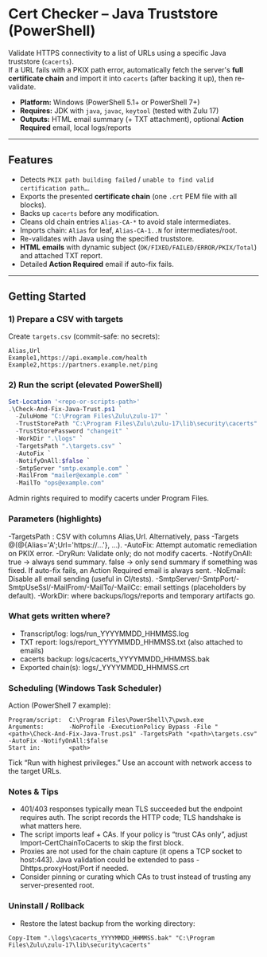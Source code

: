 # Cert Checker – Java Truststore (PowerShell)

Validate HTTPS connectivity to a list of URLs using a specific Java truststore (`cacerts`).  
If a URL fails with a PKIX path error, automatically fetch the server's **full certificate chain** and import it into `cacerts` (after backing it up), then re-validate.

- **Platform:** Windows (PowerShell 5.1+ or PowerShell 7+)
- **Requires:** JDK with `java`, `javac`, `keytool` (tested with Zulu 17)
- **Outputs:** HTML email summary (+ TXT attachment), optional **Action Required** email, local logs/reports

---

## Features

- Detects `PKIX path building failed` / `unable to find valid certification path…`.
- Exports the presented **certificate chain** (one `.crt` PEM file with all blocks).
- Backs up `cacerts` before any modification.
- Cleans old chain entries `Alias-CA-*` to avoid stale intermediates.
- Imports chain: `Alias` for leaf, `Alias-CA-1..N` for intermediates/root.
- Re-validates with Java using the specified truststore.
- **HTML emails** with dynamic subject (`OK/FIXED/FAILED/ERROR/PKIX/Total`) and attached TXT report.
- Detailed **Action Required** email if auto-fix fails.

---

## Getting Started

### 1) Prepare a CSV with targets
Create `targets.csv` (commit-safe: no secrets):

```csv
Alias,Url
Example1,https://api.example.com/health
Example2,https://partners.example.net/ping
```

### 2) Run the script (elevated PowerShell)
```powershell
Set-Location '<repo-or-scripts-path>'
.\Check-And-Fix-Java-Trust.ps1 `
  -ZuluHome "C:\Program Files\Zulu\zulu-17" `
  -TrustStorePath "C:\Program Files\Zulu\zulu-17\lib\security\cacerts" `
  -TrustStorePassword "changeit" `
  -WorkDir ".\logs" `
  -TargetsPath ".\targets.csv" `
  -AutoFix `
  -NotifyOnAll:$false `
  -SmtpServer "smtp.example.com" `
  -MailFrom "mailer@example.com" `
  -MailTo "ops@example.com"
```

Admin rights required to modify cacerts under Program Files.

### Parameters (highlights)
-TargetsPath <csv>: CSV with columns Alias,Url. Alternatively, pass -Targets @(@{Alias='A';Url='https://...'}, ...).
-AutoFix: Attempt automatic remediation on PKIX error.
-DryRun: Validate only; do not modify cacerts.
-NotifyOnAll: 
  true → always send summary.
  false → only send summary if something was fixed.
  If auto-fix fails, an Action Required email is always sent.
-NoEmail: Disable all email sending (useful in CI/tests).
-SmtpServer/-SmtpPort/-SmtpUseSsl/-MailFrom/-MailTo/-MailCc: email settings (placeholders by default).
-WorkDir: where backups/logs/reports and temporary artifacts go.

### What gets written where?
- Transcript/log: logs/run_YYYYMMDD_HHMMSS.log
- TXT report: logs/report_YYYYMMDD_HHMMSS.txt (also attached to emails)
- cacerts backup: logs/cacerts_YYYYMMDD_HHMMSS.bak
- Exported chain(s): logs/<Alias>_YYYYMMDD_HHMMSS.crt

### Scheduling (Windows Task Scheduler)

  Action (PowerShell 7 example):
```
Program/script:  C:\Program Files\PowerShell\7\pwsh.exe
Arguments:       -NoProfile -ExecutionPolicy Bypass -File "<path>\Check-And-Fix-Java-Trust.ps1" -TargetsPath "<path>\targets.csv" -AutoFix -NotifyOnAll:$false
Start in:        <path>
```
  Tick “Run with highest privileges.”
  Use an account with network access to the target URLs.

### Notes & Tips
- 401/403 responses typically mean TLS succeeded but the endpoint requires auth. The script records the HTTP code; TLS handshake is what matters here.
- The script imports leaf + CAs. If your policy is “trust CAs only”, adjust Import-CertChainToCacerts to skip the first block.
- Proxies are not used for the chain capture (it opens a TCP socket to host:443). Java validation could be extended to pass -Dhttps.proxyHost/Port if needed.
- Consider pinning or curating which CAs to trust instead of trusting any server-presented root.

### Uninstall / Rollback
- Restore the latest backup from the working directory:
```
Copy-Item ".\logs\cacerts_YYYYMMDD_HHMMSS.bak" "C:\Program Files\Zulu\zulu-17\lib\security\cacerts"
```
